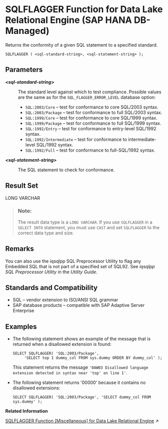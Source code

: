 <!-- loio52950a0cb81b4e09a835e1c464f11a64 -->

# SQLFLAGGER Function for Data Lake Relational Engine \(SAP HANA DB-Managed\)

Returns the conformity of a given SQL statement to a specified standard.



```
SQLFLAGGER ( <sql-standard-string>, <sql-statement-string> );
```



<a name="loio52950a0cb81b4e09a835e1c464f11a64__section_ifv_ww5_vrb"/>

## Parameters


<dl>
<dt><b>

*<sql-standard-string\>*

</b></dt>
<dd>

The standard level against which to test compliance. Possible values are the same as for the `SQL_FLAGGER_ERROR_LEVEL` database option:

-   `SQL:2003/Core` – test for conformance to core SQL/2003 syntax.
-   `SQL:2003/Package` – test for conformance to full SQL/2003 syntax.
-   `SQL:1999/Core` – test for conformance to core SQL/1999 syntax.
-   `SQL:1999/Package` – test for conformance to full SQL/1999 syntax.
-   `SQL:1992/Entry` – test for conformance to entry-level SQL/1992 syntax.
-   `SQL:1992/Intermediate` – test for conformance to intermediate-level SQL/1992 syntax.
-   `SQL:1992/Full` – test for conformance to full-SQL/1992 syntax.



</dd><dt><b>

*<sql-statement-string\>*

</b></dt>
<dd>

The SQL statement to check for conformance.



</dd>
</dl>



<a name="loio52950a0cb81b4e09a835e1c464f11a64__section_v5j_xw5_vrb"/>

## Result Set

LONG VARCHAR

> ### Note:  
> The result data type is a `LONG VARCHAR`. If you use `SQLFLAGGER` in a `SELECT INTO` statement, you must use `CAST` and set `SQLFLAGGER` to the correct data type and size.



<a name="loio52950a0cb81b4e09a835e1c464f11a64__section_fxs_xw5_vrb"/>

## Remarks

You can also use the iqsqlpp SQL Preprocessor Utility to flag any Embedded SQL that is not part of a specified set of SQL92. See *iqsqlpp SQL Preprocessor Utility* in the *Utility Guide*.



<a name="loio52950a0cb81b4e09a835e1c464f11a64__section_lyh_yw5_vrb"/>

## Standards and Compatibility

-   SQL – vendor extension to ISO/ANSI SQL grammar
-   SAP database products – compatible with SAP Adaptive Server Enterprise



<a name="loio52950a0cb81b4e09a835e1c464f11a64__section_q1r_yw5_vrb"/>

## Examples

-   The following statement shows an example of the message that is returned when a disallowed extension is found:

    ```
    SELECT SQLFLAGGER( 'SQL:2003/Package',
         'SELECT top 1 dummy_col FROM sys.dummy ORDER BY dummy_col' );
    ```

    This statement returns the message `'0AW03 Disallowed language extension detected in syntax near 'top' on line 1'`.

-   The following statement returns '00000' because it contains no disallowed extensions:

    ```
    SELECT SQLFLAGGER( 'SQL:2003/Package', 'SELECT dummy_col FROM sys.dummy' );
    ```


**Related Information**  


[SQLFLAGGER Function \[Miscellaneous\] for Data Lake Relational Engine](https://help.sap.com/viewer/19b3964099384f178ad08f2d348232a9/2024_3_QRC/en-US/a581e75f84f210158c3cd3ba6b97a9eb.html "Returns the conformity of a given SQL statement to a specified standard.") :arrow_upper_right:

